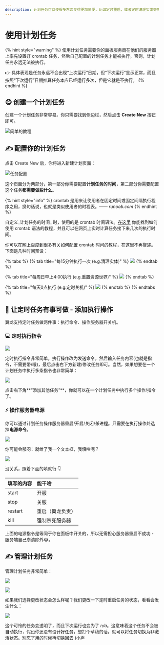 ```yaml
---
description: 计划任务可以使很多东西变得更加简便，比如定时重启，或者定时清理实体等等。
---
```


# 使用计划任务

{% hint style="warning" %}
使用计划任务需要你的面板服务商在他们的服务器上率先设置好 crontab 任务，然后自己配置的计划任务才能被执行。否则，计划任务永远无法被执行。

👉 具体表现是任务永远不会出现“上次运行”日期，但“下次运行”显示正常，而且按照“下次运行”日期推算任务本应已经运行多次，但是它就是不执行。
{% endhint %}

## 😋 创建一个计划任务

创建一个计划任务非常容易。你只需要找到侧边栏，然后点击 **Create New** 按钮即可。

![&#x7B80;&#x5355;&#x7684;&#x6559;&#x7A0B;](../.gitbook/assets/image%20%282%29.png)

## ✍ 配置你的计划任务

点击 Create New 后，你将进入新建计划页面：

![&#x4EFB;&#x52A1;&#x914D;&#x7F6E;](../.gitbook/assets/image%20%283%29.png)

这个页面分为两部分，第一部分你需要配置**计划任务的时间**，第二部分你需要配置这个任务**都需要做些什么**。

{% hint style="info" %}
crontab 是用来让使用者在固定时间或固定间隔执行程序之用，换句话说，也就是类似使用者的时程表。_—— runoob.com_
{% endhint %}

自定义_计划任务的时间_ 时，使用的是 crontab 时间语法。[在这里](https://tool.lu/crontab/) 你能找到如何使用 crontab 语法的教程，并且可以在网页上实时计算任务接下来几次的执行时间。

你可以在网上百度到很多有关如何配置 crontab 时间的教程，在这里不再赘述。下面是几种时间预设：

{% tabs %}
{% tab title="每15分钟执行一次 \(e.g.清理实体\)" %}
![](../.gitbook/assets/image%20%2817%29.png)
{% endtab %}

{% tab title="每周日早上4:00执行 \(e.g.重置资源世界\)" %}
![](../.gitbook/assets/image%20%2814%29.png)
{% endtab %}

{% tab title="每天0点执行 \(e.g.定时关机\)" %}
![](../.gitbook/assets/image%20%289%29.png)
{% endtab %}
{% endtabs %}

## 💭 让定时任务有事可做 - 添加执行操作

翼龙支持定时任务做两件事：执行命令、操作服务器开关机。

### 💻 定时执行指令

![](../.gitbook/assets/image%20%285%29.png)

定时执行指令非常简单，执行操作改为发送命令，然后输入任务内容\(也就是指令，不需要带/哦\)，最后点击右下方新建/修改任务即可。当然，如果想要在一个计划任务中执行多条指令也非常简单：

![](../.gitbook/assets/image%20%284%29.png)

点击右下角**“添加其他任务”**，你就可以在一个计划任务中执行多个操作/指令了。

### ⚡ 操作服务器电源

你可以通过计划任务操作服务器重启/开启/关闭/杀进程。只需要在执行操作处选择**电源命令**。

![](../.gitbook/assets/image.png)

你可能会郁闷：就给了我一个文本框，我填啥呢？

![](../.gitbook/assets/image%20%2816%29.png)

没关系，照着下面的填就行 👇

| 填写的内容 | 能干啥 |
| :--- | :--- |
| start | 开服 |
| stop | 关服 |
| restart | 重启（翼龙负责） |
| kill | 强制杀死服务器 |

上面的电源指令是等同于你在面板中开关的，所以无需担心服务器重启不成功 - 服务端自己崩溃除外😂。

## ✍ 管理计划任务

管理计划任务非常简单：

![](../.gitbook/assets/image%20%281%29.png)

![](../.gitbook/assets/image%20%288%29.png)

如果我们选择更改状态会怎么样呢？我们更改一下定时重启任务的状态，看看会发生什么：

![](../.gitbook/assets/image%20%2813%29.png)

这个可怜的任务变透明了，而且下次运行也变为了 _n/a_。这意味着这个任务不会被自动执行，假设你还没有设计好任务，想打个草稿的话，就可以将任务切换为非激活状态。别忘了用的时候再切换回去 \(小声

